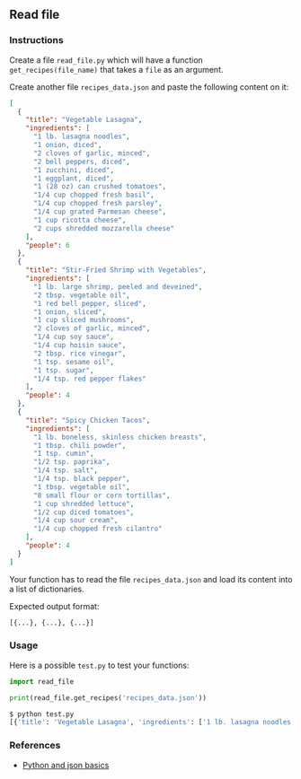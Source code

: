 ## Read file

### Instructions

Create a file `read_file.py` which will have a function `get_recipes(file_name)` that takes a `file` as an argument.

Create another file `recipes_data.json` and paste the following content on it:

```json
[
  {
    "title": "Vegetable Lasagna",
    "ingredients": [
      "1 lb. lasagna noodles",
      "1 onion, diced",
      "2 cloves of garlic, minced",
      "2 bell peppers, diced",
      "1 zucchini, diced",
      "1 eggplant, diced",
      "1 (28 oz) can crushed tomatoes",
      "1/4 cup chopped fresh basil",
      "1/4 cup chopped fresh parsley",
      "1/4 cup grated Parmesan cheese",
      "1 cup ricotta cheese",
      "2 cups shredded mozzarella cheese"
    ],
    "people": 6
  },
  {
    "title": "Stir-Fried Shrimp with Vegetables",
    "ingredients": [
      "1 lb. large shrimp, peeled and deveined",
      "2 tbsp. vegetable oil",
      "1 red bell pepper, sliced",
      "1 onion, sliced",
      "1 cup sliced mushrooms",
      "2 cloves of garlic, minced",
      "1/4 cup soy sauce",
      "1/4 cup hoisin sauce",
      "2 tbsp. rice vinegar",
      "1 tsp. sesame oil",
      "1 tsp. sugar",
      "1/4 tsp. red pepper flakes"
    ],
    "people": 4
  },
  {
    "title": "Spicy Chicken Tacos",
    "ingredients": [
      "1 lb. boneless, skinless chicken breasts",
      "1 tbsp. chili powder",
      "1 tsp. cumin",
      "1/2 tsp. paprika",
      "1/4 tsp. salt",
      "1/4 tsp. black pepper",
      "1 tbsp. vegetable oil",
      "8 small flour or corn tortillas",
      "1 cup shredded lettuce",
      "1/2 cup diced tomatoes",
      "1/4 cup sour cream",
      "1/4 cup chopped fresh cilantro"
    ],
    "people": 4
  }
]
```

Your function has to read the file `recipes_data.json` and load its content into a list of dictionaries.

Expected output format:

```python
[{...}, {...}, {...}]
```

### Usage

Here is a possible `test.py` to test your functions:

```python
import read_file

print(read_file.get_recipes('recipes_data.json'))
```

```bash
$ python test.py
[{'title': 'Vegetable Lasagna', 'ingredients': ['1 lb. lasagna noodles', '1 onion, diced', '2 cloves of garlic, minced', '2 bell peppers, diced', '1 zucchini, diced', '1 eggplant, diced', '1 (28 oz) can crushed tomatoes', '1/4 cup chopped fresh basil', '1/4 cup chopped fresh parsley', '1/4 cup grated Parmesan cheese', '1 cup ricotta cheese', '2 cups shredded mozzarella cheese'], 'people': 6}, {'title': 'Stir-Fried Shrimp with Vegetables', 'ingredients': ['1 lb. large shrimp, peeled and deveined', '2 tbsp. vegetable oil', '1 red bell pepper, sliced', '1 onion, sliced', '1 cup sliced mushrooms', '2 cloves of garlic, minced', '1/4 cup soy sauce', '1/4 cup hoisin sauce', '2 tbsp. rice vinegar', '1 tsp. sesame oil', '1 tsp. sugar', '1/4 tsp. red pepper flakes'], 'people': 4}, {'title': 'Spicy Chicken Tacos', 'ingredients': ['1 lb. boneless, skinless chicken breasts', '1 tbsp. chili powder', '1 tsp. cumin', '1/2 tsp. paprika', '1/4 tsp. salt', '1/4 tsp. black pepper', '1 tbsp. vegetable oil', '8 small flour or corn tortillas', '1 cup shredded lettuce', '1/2 cup diced tomatoes', '1/4 cup sour cream', '1/4 cup chopped fresh cilantro'], 'people': 4}]
```

### References

- [Python and json basics](https://www.w3schools.com/python/python_json.asp)
